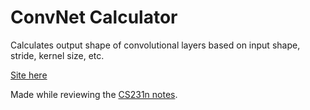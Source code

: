 # ConvNet Calculator

Calculates output shape of convolutional layers based on input shape, stride, kernel size, etc.

[Site here](madebyollin.github.io/convnet-calculator/)

Made while reviewing the [CS231n notes](http://cs231n.github.io/convolutional-networks/).
